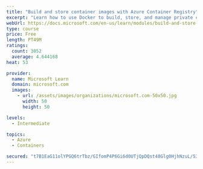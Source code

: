 ```yaml
---
title: "Build and store container images with Azure Container Registry"
excerpt: "Learn how to use Docker to build, store, and manage private container images with the Azure Container Registry."
webUrl: https://docs.microsoft.com/en-us/learn/modules/build-and-store-container-images/
type: course
price: Free
length: PT49M
ratings:
  count: 3052
  average: 4.644168
heat: 53

provider:
  name: Microsoft Learn
  domain: microsoft.com
  images:
    - url: /assets/images/organizations/microsoft.com-50x50.jpg
      width: 50
      height: 50

levels:
  - Intermediate

topics:
  - Azure
  - Containers

secured: "t7B1EaG11olYPGQ6trTbz/GIfomP4P6Gi6d0UTjQpDQst48Glg0HjhNzuL/537UAYL0ybl2ewyEhferaNihLpNaAyMOAutQNJaYhCu/jWumhW2p4FWsD+CbGBw73aaQbxxdgmpgYqvbcr5CK++UCRr44p4OcSJdins3j+TW55hmDJnCbRVPQYqUQdDKRNHHOD+kH5asLwMx3HQ3thr3MS1wTsL0DWtnWrXIZgImGz+1JMH3JntG4z3PJ7A49XNwAZK0o1GYr0fKM1jS2PtRaJMpUmMEAFaWkyOVu2N4ae7PZQYEYsFx+Gp2U6LFvekysBOWNvs+CNdAtZ2RpBht50aKe8Rayf5mNAMbsh+u8JjD/5+ObkPKnAb0c+KvkXXbi99BYjydVgElanRIWxZmZLcdUSSGIyCqURrq5jyhVPt0=;L02rLQDF+AiPi+um9snARQ=="
---
```


